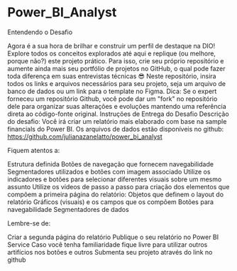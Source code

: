# Power_BI_Analyst

Entendendo o Desafio

Agora é a sua hora de brilhar e construir um perfil de destaque na DIO! Explore todos os conceitos explorados até aqui e replique (ou melhore, porque não?) este projeto prático. Para isso, crie seu próprio repositório e aumente ainda mais seu portfólio de projetos no GitHub, o qual pode fazer toda diferença em suas entrevistas técnicas 😎
Neste repositório, insira todos os links e arquivos necessários para seu projeto, seja um arquivo de banco de dados ou um link para o template no Figma.
Dica: Se o expert forneceu um repositório Github, você pode dar um "fork" no repositório dele para organizar suas alterações e evoluções mantendo uma referência direta ao código-fonte original.
Instruções de Entrega do Desafio Descrição do desafio: Você irá criar um relatório mais elaborado com base na sample financials do Power BI. Os arquivos de dados estão disponíveis no github:
https://github.com/julianazanelatto/power_bi_analyst


Fiquem atentos a:

Estrutura definida
Botões de navegação que fornecem navegabilidade
Segmentadores utilizados e botões com imagem associado
Utilize os indicadores e botões para selecionar diferentes visuais sobre um mesmo assunto
Utilize os vídeos de passo a passo para criação dos elementos que compõem a primeira página do relatório:
Objetos que definem o layout do relatório
Gráficos (visuais) e os campos que os compõem
Botões para navegabilidade
Segmentadores de dados


Lembre-se de:

Criar a segunda página do relatório
Publique o seu relatório no Power BI Service
Caso você tenha familiaridade fique livre para utilizar outros artifícios nos botões e outros
Submenta seu projeto através do link no github
